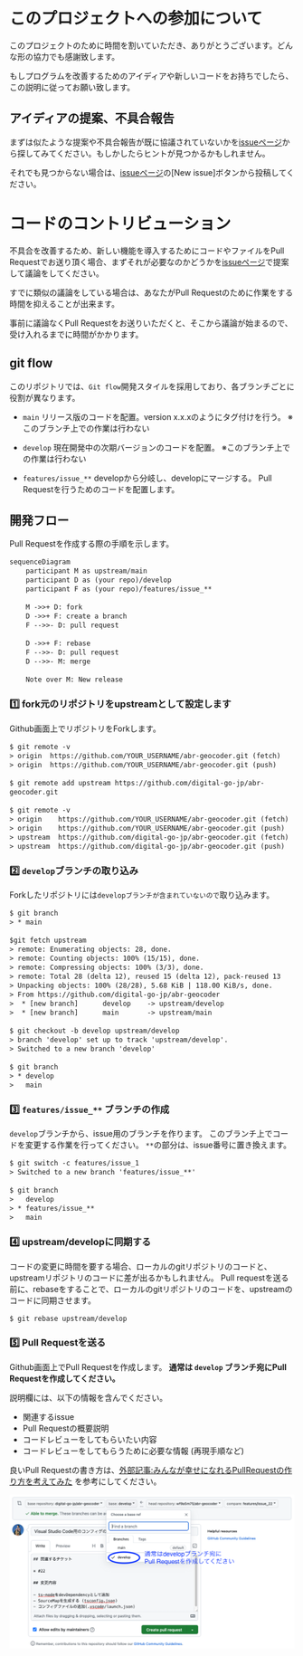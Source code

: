 # このプロジェクトへの参加について

このプロジェクトのために時間を割いていただき、ありがとうございます。どんな形の協力でも感謝致します。

もしプログラムを改善するためのアイディアや新しいコードをお持ちでしたら、この説明に従ってお願い致します。

## アイディアの提案、不具合報告

まずは似たような提案や不具合報告が既に協議されていないかを[issueページ](https://github.com/digital-go-jp/abr-geocoder/issues?q=)から探してみてください。もしかしたらヒントが見つかるかもしれません。

それでも見つからない場合は、[issueページ](https://github.com/digital-go-jp/abr-geocoder/issues)の[New issue]ボタンから投稿してください。

# コードのコントリビューション

不具合を改善するため、新しい機能を導入するためにコードやファイルをPull Requestでお送り頂く場合、まずそれが必要なのかどうかを[issueページ](https://github.com/digital-go-jp/abr-geocoder/issues)で提案して議論をしてください。

すでに類似の議論をしている場合は、あなたがPull Requestのために作業をする時間を抑えることが出来ます。

事前に議論なくPull Requestをお送りいただくと、そこから議論が始まるので、受け入れるまでに時間がかかります。

## git flow

このリポジトリでは、`Git flow`開発スタイルを採用しており、各ブランチごとに役割が異なります。

- `main`
  リリース版のコードを配置。version x.x.xのようにタグ付けを行う。
  ※このブランチ上での作業は行わない

- `develop`
  現在開発中の次期バージョンのコードを配置。
  ※このブランチ上での作業は行わない

- `features/issue_**`
  developから分岐し、developにマージする。
  Pull Requestを行うためのコードを配置します。

## 開発フロー

Pull Requestを作成する際の手順を示します。

```mermaid
sequenceDiagram
    participant M as upstream/main
    participant D as (your repo)/develop
    participant F as (your repo)/features/issue_**

    M ->>+ D: fork
    D ->>+ F: create a branch
    F -->>- D: pull request

    D ->>+ F: rebase
    F -->>- D: pull request
    D -->>- M: merge

    Note over M: New release
```

### :one: fork元のリポジトリをupstreamとして設定します

Github画面上でリポジトリをForkします。
```
$ git remote -v
> origin  https://github.com/YOUR_USERNAME/abr-geocoder.git (fetch)
> origin  https://github.com/YOUR_USERNAME/abr-geocoder.git (push)

$ git remote add upstream https://github.com/digital-go-jp/abr-geocoder.git

$ git remote -v
> origin    https://github.com/YOUR_USERNAME/abr-geocoder.git (fetch)
> origin    https://github.com/YOUR_USERNAME/abr-geocoder.git (push)
> upstream  https://github.com/digital-go-jp/abr-geocoder.git (fetch)
> upstream  https://github.com/digital-go-jp/abr-geocoder.git (push)
```


### :two: `develop`ブランチの取り込み

Forkしたリポジトリには`developブランチが含まれていないので`取り込みます。

```
$ git branch
> * main

$git fetch upstream
> remote: Enumerating objects: 28, done.
> remote: Counting objects: 100% (15/15), done.
> remote: Compressing objects: 100% (3/3), done.
> remote: Total 28 (delta 12), reused 15 (delta 12), pack-reused 13
> Unpacking objects: 100% (28/28), 5.68 KiB | 118.00 KiB/s, done.
> From https://github.com/digital-go-jp/abr-geocoder
>  * [new branch]      develop    -> upstream/develop
>  * [new branch]      main       -> upstream/main

$ git checkout -b develop upstream/develop
> branch 'develop' set up to track 'upstream/develop'.
> Switched to a new branch 'develop'

$ git branch
> * develop
>   main
```


### :three: `features/issue_**` ブランチの作成

`develop`ブランチから、issue用のブランチを作ります。
このブランチ上でコードを変更する作業を行ってください。
`**`の部分は、issue番号に置き換えます。

```
$ git switch -c features/issue_1
> Switched to a new branch 'features/issue_**'

$ git branch
>   develop
> * features/issue_**
>   main
```

### :four: upstream/developに同期する

コードの変更に時間を要する場合、ローカルのgitリポジトリのコードと、upstreamリポジトリのコードに差が出るかもしれません。
Pull requestを送る前に、rebaseをすることで、ローカルのgitリポジトリのコードを、upstreamのコードに同期させます。

```
$ git rebase upstream/develop
```

### :five: Pull Requestを送る

Github画面上でPull Requestを作成します。
**通常は `develop` ブランチ宛にPull Requestを作成してください。**

説明欄には、以下の情報を含んでください。
- 関連するissue
- Pull Requestの概要説明
- コードレビューをしてもらいたい内容
- コードレビューをしてもらうために必要な情報 (再現手順など)

良いPull Requestの書き方は、[外部記事:みんなが幸せになれるPullRequestの作り方を考えてみた](https://qiita.com/marumaru0113/items/c53db580b812f8f6d4da) を参考にしてください。

![developブランチ宛にPull Requestを作成してください](./images/pr-ja.png)
